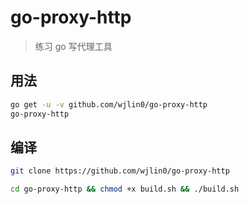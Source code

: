# go-proxy-http

> 练习 go 写代理工具

## 用法
```bash
go get -u -v github.com/wjlin0/go-proxy-http
go-proxy-http
```


## 编译
```bash
git clone https://github.com/wjlin0/go-proxy-http

cd go-proxy-http && chmod +x build.sh && ./build.sh
```
